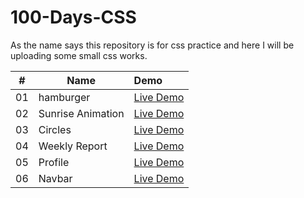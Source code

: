 # 100-Days-CSS

As the name says this repository is for css practice and here I will be uploading some small css works.

|  #  | Name              | Demo                                                                        |
| :-: | ----------------- | :-------------------------------------------------------------------------- |
| 01  | hamburger         | [Live Demo](https://sarangwadode.github.io/CSS-Practice/hamburger/)         |
| 02  | Sunrise Animation | [Live Demo](https://sarangwadode.github.io/CSS-Practice/sunrise-animation/) |
| 03  | Circles           | [Live Demo](https://sarangwadode.github.io/CSS-Practice/circles/)           |
| 04  | Weekly Report     | [Live Demo](https://sarangwadode.github.io/CSS-Practice/day-4-report/)      |
| 05  | Profile           | [Live Demo](https://sarangwadode.github.io/CSS-Practice/day-5-profile/)     |
| 06  | Navbar            | [Live Demo](https://sarangwadode.github.io/CSS-Practice/day-6-navbar/)      |
